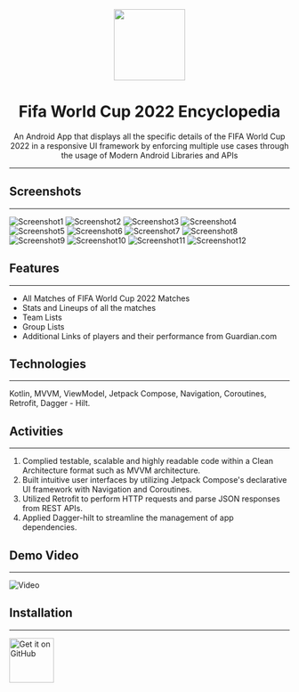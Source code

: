 <div align="center">
    <img src="./app/src/main/ic_launcher-playstore.png" width="128" height="128" style="display: block; margin: 0 auto"/>
    <h1>Fifa World Cup 2022 Encyclopedia</h1>
    <p>An Android App that displays all the specific details of the FIFA World Cup 2022 in a responsive UI framework by enforcing multiple use cases through the usage of Modern Android Libraries and APIs</p>
</div>

---

## Screenshots
---
![Screenshot1](https://github.com/mufratkarim/FIFA-World-Cup-2022-Encyclopedia/blob/main/images/Screenshot1.jpg)
![Screenshot2](https://github.com/mufratkarim/FIFA-World-Cup-2022-Encyclopedia/blob/main/images/Screenshot2.jpg)
![Screenshot3](https://github.com/mufratkarim/FIFA-World-Cup-2022-Encyclopedia/blob/main/images/Screenshot3.jpg)
![Screenshot4](https://github.com/mufratkarim/FIFA-World-Cup-2022-Encyclopedia/blob/main/images/Screenshot4.jpg)
![Screenshot5](https://github.com/mufratkarim/FIFA-World-Cup-2022-Encyclopedia/blob/main/images/Screenshot5.jpg)
![Screenshot6](https://github.com/mufratkarim/FIFA-World-Cup-2022-Encyclopedia/blob/main/images/Screenshot6.jpg)
![Screenshot7](https://github.com/mufratkarim/FIFA-World-Cup-2022-Encyclopedia/blob/main/images/Screenshot7.jpg)
![Screenshot8](https://github.com/mufratkarim/FIFA-World-Cup-2022-Encyclopedia/blob/main/images/Screenshot8.jpg)
![Screenshot9](https://github.com/mufratkarim/FIFA-World-Cup-2022-Encyclopedia/blob/main/images/Screenshot9.jpg)
![Screenshot10](https://github.com/mufratkarim/FIFA-World-Cup-2022-Encyclopedia/blob/main/images/Screenshot10.jpg)
![Screenshot11](https://github.com/mufratkarim/FIFA-World-Cup-2022-Encyclopedia/blob/main/images/Screenshot11.jpg)
![Screenshot12](https://github.com/mufratkarim/FIFA-World-Cup-2022-Encyclopedia/blob/main/images/Screenshot12.jpg)

## Features
---
- All Matches of FIFA World Cup 2022 Matches
- Stats and Lineups of all the matches
- Team Lists
- Group Lists
- Additional Links of players and their performance from Guardian.com

## Technologies
---
Kotlin, MVVM, ViewModel, Jetpack Compose, Navigation, Coroutines, Retrofit, Dagger - Hilt.

## Activities
---
1. Complied testable, scalable and highly readable code within a Clean Architecture format such as MVVM architecture.
2. Built intuitive user interfaces by utilizing Jetpack Compose's declarative UI framework with Navigation and Coroutines.
3. Utilized Retrofit to perform HTTP requests and parse JSON responses from REST APIs.
4. Applied Dagger-hilt to streamline the management of app dependencies.

## Demo Video
---
![Video](https://github.com/mufratkarim/FIFA-World-Cup-2022-Encyclopedia/blob/main/fifa_app_demo.gif)

## Installation
---
[<img src="https://github.com/machiav3lli/oandbackupx/blob/034b226cea5c1b30eb4f6a6f313e4dadcbb0ece4/badge_github.png"
alt="Get it on GitHub"
height="80">](https://github.com/mufratkarim/FIFA-World-Cup-2022-Encyclopedia/blob/main/apk/fifa2022v1.apk?raw=true)

